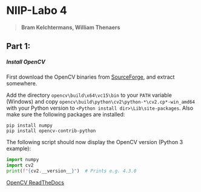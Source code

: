 # NIIP-Labo 4
> **Bram Kelchtermans, William Thenaers**

## Part 1:

##### Install OpenCV

First download the OpenCV binaries from [SourceForge](https://sourceforge.net/projects/opencvlibrary/files/4.3.0/), and extract somewhere.

Add the directory `opencv\build\x64\vc15\bin` to your `PATH` variable (Windows) and copy `opencv\build\python\cv2\python-*\cv2.cp*-win_amd64` with your Python version to `<Python install dir>\Lib\site-packages`. Also make sure the following packages are installed:

```
pip install numpy
pip install opencv-contrib-python
```

The following script should now display the OpenCV version (Python 3 example):

```python
import numpy
import cv2
print(f"{cv2.__version__}")  # Prints e.g. 4.3.0
```

[OpenCV ReadTheDocs](https://opencv-python-tutroals.readthedocs.io/en/latest/py_tutorials/py_tutorials.html)
